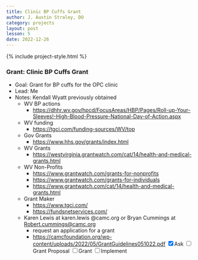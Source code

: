 ```yaml
---
title: Clinic BP Cuffs Grant
author: J. Austin Straley, DO
category: projects
layout: post
lesson: 5
date: 2022-12-26
---
```


{% include project-style.html %}

### Grant: Clinic BP Cuffs Grant
- Goal: Grant for BP cuffs for the OPC clinic
- Lead: Me
- Notes: Kendall Wyatt previously obtained
    - WV BP actions
        - https://dhhr.wv.gov/hpcd/FocusAreas/HBP/Pages/Roll-up-Your-Sleeves!-High-Blood-Pressure-National-Day-of-Action.aspx
    - WV funding
        - https://tgci.com/funding-sources/WV/top
    - Gov Grants
        - https://www.hhs.gov/grants/index.html
    - WV Grants
        - https://westvirginia.grantwatch.com/cat/14/health-and-medical-grants.html
    - WV Non-Profits
        - https://www.grantwatch.com/grants-for-nonprofits
        - https://www.grantwatch.com/grants-for-individuals
        - https://www.grantwatch.com/cat/14/health-and-medical-grants.html 
    - Grant Maker
        - https://www.tgci.com/
        - https://fundsnetservices.com/
    - Karen Lewis at karen.lewis @camc.org or Bryan Cummings at Robert.cummings@camc.org
        - request an application for a grant
        - https://camcfoundation.org/wp-content/uploads/2022/05/GrantGuidelines051022.pdf
<label class="form-control"><input type="checkbox" name="checkbox-checked" checked/>Ask</label>
<label class="form-control"><input type="checkbox" name="checkbox"/>Grant Proposal</label>
<label class="form-control"><input type="checkbox" name="checkbox"/>Grant</label>
<label class="form-control"><input type="checkbox" name="checkbox"/>Implement</label>